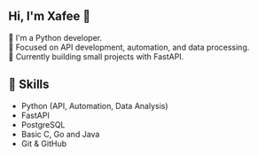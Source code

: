 ## Hi, I'm Xafee 👋

🚀 I'm a Python developer.  
🔹 Focused on API development, automation, and data processing.  
🔹 Currently building small projects with FastAPI.  

## 🚀 Skills
- Python (API, Automation, Data Analysis)  
- FastAPI
- PostgreSQL
- Basic C, Go and Java
- Git & GitHub


<!--
**Xafee-17/Xafee-17** is a ✨ _special_ ✨ repository because its `README.md` (this file) appears on your GitHub profile.

Here are some ideas to get you started:

- 🔭 I’m currently working on ...
- 🌱 I’m currently learning ...
- 👯 I’m looking to collaborate on ...
- 🤔 I’m looking for help with ...
- 💬 Ask me about ...
- 📫 How to reach me: ...
- 😄 Pronouns: ...
- ⚡ Fun fact: ...
-->
